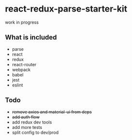 # react-redux-parse-starter-kit

work in progress

## What is included

* parse
* react
* redux
* react-router
* webpack
* babel
* jest
* eslint


## Todo

* ~~remove axios and material-ui from deps~~
* ~~add auth flow~~
* add redux dev tools
* add more tests
* split config to dev/prod
